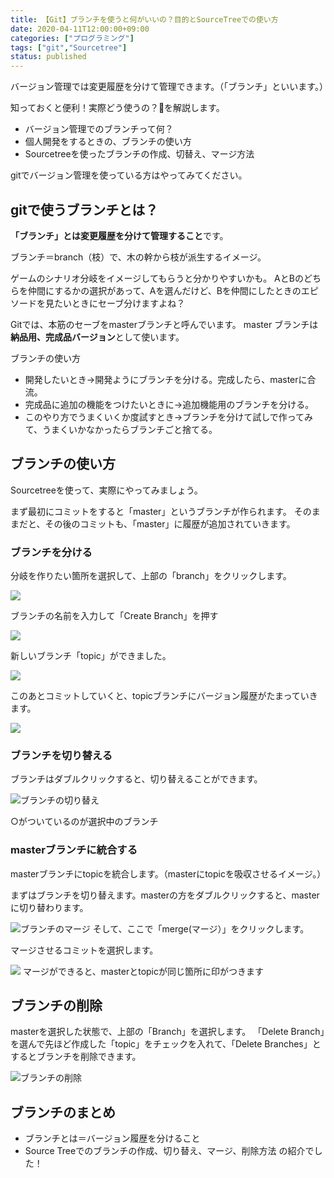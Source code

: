 ```yaml
---
title: 【Git】ブランチを使うと何がいいの？目的とSourceTreeでの使い方
date: 2020-04-11T12:00:00+09:00
categories: ["プログラミング"]
tags: ["git","Sourcetree"]
status: published
---
```


 バージョン管理では変更履歴を分けて管理できます。（「ブランチ」といいます。）

 知っておくと便利！実際どう使うの？🤔を解説します。

* バージョン管理でのブランチって何？
* 個人開発をするときの、ブランチの使い方
* Sourcetreeを使ったブランチの作成、切替え、マージ方法


gitでバージョン管理を使っている方はやってみてください。

## gitで使うブランチとは？

**「ブランチ」とは変更履歴を分けて管理すること**です。

ブランチ＝branch（枝）で、木の幹から枝が派生するイメージ。

ゲームのシナリオ分岐をイメージしてもらうと分かりやすいかも。
AとBのどちらを仲間にするかの選択があって、Aを選んだけど、Bを仲間にしたときのエピソードを見たいときにセーブ分けますよね？

Gitでは、本筋のセーブをmasterブランチと呼んでいます。
master ブランチは**納品用、完成品バージョン**として使います。

ブランチの使い方

* 開発したいとき→開発ようにブランチを分ける。完成したら、masterに合流。
* 完成品に追加の機能をつけたいときに→追加機能用のブランチを分ける。
* このやり方でうまくいくか度試すとき→ブランチを分けて試しで作ってみて、うまくいかなかったらブランチごと捨てる。

## ブランチの使い方

Sourcetreeを使って、実際にやってみましょう。

まず最初にコミットをすると「master」というブランチが作られます。
そのままだと、その後のコミットも、「master」に履歴が追加されていきます。

### ブランチを分ける

分岐を作りたい箇所を選択して、上部の「branch」をクリックします。

![](ss-sourcetree-branch-01.jpg)

ブランチの名前を入力して「Create Branch」を押す

![](ss-sourcetree-branch-02.jpg)

新しいブランチ「topic」ができました。

![](ss-sourcetree-branch-03.jpg)

このあとコミットしていくと、topicブランチにバージョン履歴がたまっていきます。

![](ss-sourcetree-branch-05.jpg)

### ブランチを切り替える

ブランチはダブルクリックすると、切り替えることができます。


![ブランチの切り替え](ss-sourcetree-branch-04.jpg)

○がついているのが選択中のブランチ

### masterブランチに統合する

masterブランチにtopicを統合します。（masterにtopicを吸収させるイメージ。）

まずはブランチを切り替えます。masterの方をダブルクリックすると、masterに切り替わります。

![ブランチのマージ](ss-sourcetree-branch-06-1.jpg)
そして、ここで「merge(マージ）」をクリックします。

 マージさせるコミットを選択します。

![](ss-sourcetree-branch-08.jpg)
マージができると、masterとtopicが同じ箇所に印がつきます

## ブランチの削除
masterを選択した状態で、上部の「Branch」を選択します。
「Delete Branch」を選んで先ほど作成した「topic」をチェックを入れて、「Delete Branches」とするとブランチを削除できます。

![ブランチの削除](ss-sourcetree-branch-09.jpg)

## ブランチのまとめ

* ブランチとは＝バージョン履歴を分けること
* Source Treeでのブランチの作成、切り替え、マージ、削除方法
の紹介でした！


